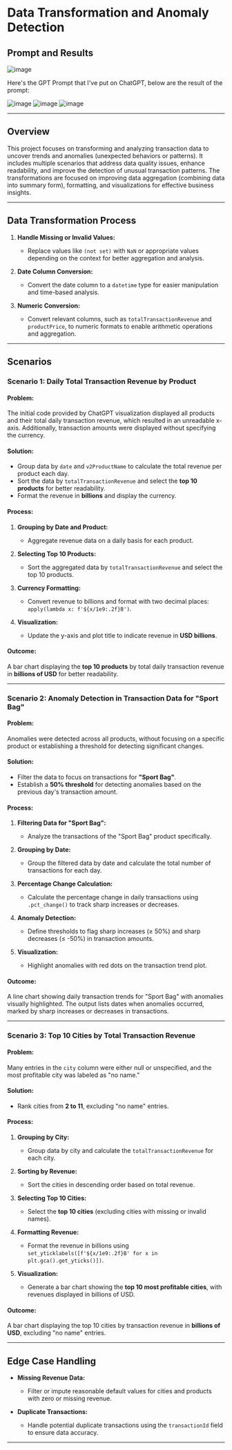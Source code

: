 # Data Transformation and Anomaly Detection

## Prompt and Results

![image](https://github.com/user-attachments/assets/53886c4d-dbb5-46cc-bf01-c609062b0947)

Here's the GPT Prompt that I've put on ChatGPT, below are the result of the prompt:

![image](https://github.com/user-attachments/assets/55e8076c-527b-4ae1-b95c-6c7b5061a2e4)
![image](https://github.com/user-attachments/assets/ad899ee7-4325-449f-913e-3275e77be7ac)
![image](https://github.com/user-attachments/assets/45ef9410-5011-44a5-b20c-fe73440b2eaa)

---

## Overview

This project focuses on transforming and analyzing transaction data to uncover trends and anomalies (unexpected behaviors or patterns). It includes multiple scenarios that address data quality issues, enhance readability, and improve the detection of unusual transaction patterns. The transformations are focused on improving data aggregation (combining data into summary form), formatting, and visualizations for effective business insights.

---

## Data Transformation Process

1. **Handle Missing or Invalid Values:**
   - Replace values like `(not set)` with `NaN` or appropriate values depending on the context for better aggregation and analysis.

2. **Date Column Conversion:**
   - Convert the date column to a `datetime` type for easier manipulation and time-based analysis.

3. **Numeric Conversion:**
   - Convert relevant columns, such as `totalTransactionRevenue` and `productPrice`, to numeric formats to enable arithmetic operations and aggregation.

---

## Scenarios

### Scenario 1: Daily Total Transaction Revenue by Product

#### Problem:
The initial code provided by ChatGPT visualization displayed all products and their total daily transaction revenue, which resulted in an unreadable x-axis. Additionally, transaction amounts were displayed without specifying the currency.

#### Solution:
- Group data by `date` and `v2ProductName` to calculate the total revenue per product each day.
- Sort the data by `totalTransactionRevenue` and select the **top 10 products** for better readability.
- Format the revenue in **billions** and display the currency.

#### Process:
1. **Grouping by Date and Product:**
   - Aggregate revenue data on a daily basis for each product.
   
2. **Selecting Top 10 Products:**
   - Sort the aggregated data by `totalTransactionRevenue` and select the top 10 products.
   
3. **Currency Formatting:**
   - Convert revenue to billions and format with two decimal places: `apply(lambda x: f'${x/1e9:.2f}B')`.
   
4. **Visualization:**
   - Update the y-axis and plot title to indicate revenue in **USD billions**.

#### Outcome:
A bar chart displaying the **top 10 products** by total daily transaction revenue in **billions of USD** for better readability.

---

### Scenario 2: Anomaly Detection in Transaction Data for "Sport Bag"

#### Problem:
Anomalies were detected across all products, without focusing on a specific product or establishing a threshold for detecting significant changes.

#### Solution:
- Filter the data to focus on transactions for **"Sport Bag"**.
- Establish a **50% threshold** for detecting anomalies based on the previous day's transaction amount.

#### Process:
1. **Filtering Data for "Sport Bag":**
   - Analyze the transactions of the "Sport Bag" product specifically.
   
2. **Grouping by Date:**
   - Group the filtered data by date and calculate the total number of transactions for each day.
   
3. **Percentage Change Calculation:**
   - Calculate the percentage change in daily transactions using `.pct_change()` to track sharp increases or decreases.
   
4. **Anomaly Detection:**
   - Define thresholds to flag sharp increases (≥ 50%) and sharp decreases (≤ -50%) in transaction amounts.
   
5. **Visualization:**
   - Highlight anomalies with red dots on the transaction trend plot.

#### Outcome:
A line chart showing daily transaction trends for "Sport Bag" with anomalies visually highlighted. The output lists dates when anomalies occurred, marked by sharp increases or decreases in transactions.

---

### Scenario 3: Top 10 Cities by Total Transaction Revenue

#### Problem:
Many entries in the `city` column were either null or unspecified, and the most profitable city was labeled as "no name."

#### Solution:
- Rank cities from **2 to 11**, excluding "no name" entries.

#### Process:
1. **Grouping by City:**
   - Group data by city and calculate the `totalTransactionRevenue` for each city.
   
2. **Sorting by Revenue:**
   - Sort the cities in descending order based on total revenue.
   
3. **Selecting Top 10 Cities:**
   - Select the **top 10 cities** (excluding cities with missing or invalid names).
   
4. **Formatting Revenue:**
   - Format the revenue in billions using `set_yticklabels([f'${x/1e9:.2f}B' for x in plt.gca().get_yticks()])`.

5. **Visualization:**
   - Generate a bar chart showing the **top 10 most profitable cities**, with revenues displayed in billions of USD.

#### Outcome:
A bar chart displaying the top 10 cities by transaction revenue in **billions of USD**, excluding "no name" entries.

---

## Edge Case Handling

- **Missing Revenue Data:**
  - Filter or impute reasonable default values for cities and products with zero or missing revenue.
  
- **Duplicate Transactions:**
  - Handle potential duplicate transactions using the `transactionId` field to ensure data accuracy.

---
